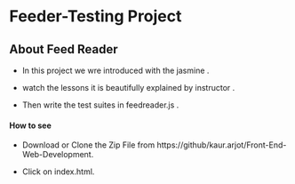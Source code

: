 # Feeder-Testing Project

## About Feed Reader

* In this project we wre introduced with the jasmine .

* watch the lessons it is beautifully explained by instructor .

* Then write the test suites in feedreader.js .


#### How to see

* Download or Clone the Zip File  from https://github/kaur.arjot/Front-End-Web-Development.

* Click on index.html.


